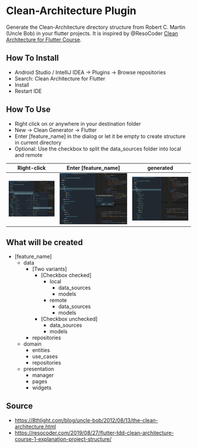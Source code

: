 # Clean-Architecture Plugin

Generate the Clean-Architecture directory structure from Robert C. Martin (Uncle Bob) in your flutter projects. 
It is inspired by @ResoCoder [Clean Architecture for Flutter Course](https://github.com/ResoCoder/flutter-tdd-clean-architecture-course). 

## How To Install
- Android Studio / IntelliJ IDEA -> Plugins -> Browse repositories
- Search: Clean Architecture for Flutter
- Install
- Restart IDE

## How To Use
- Right click on or anywhere in your destination folder
- New -> Clean Generator -> Flutter
- Enter [feature_name] in the dialog or let it be empty to create structure in current directory
- Optional: Use the checkbox to split the data_sources folder into local and remote

Right-click |  Enter [feature_name] | generated  
------------ | ------------- | -------------
![context menu](/assets/clean_architecture_plugin_1.jpeg) | ![context menu](/assets/clean_architecture_plugin_2.jpeg) | ![context menu](/assets/clean_architecture_plugin_3.jpeg)

## What will be created
- [feature_name]
  - data
    - [Two variants]
        - [Checkbox checked]
            - local
                - data_sources
                - models
            - remote
                - data_sources
                - models
        - [Checkbox unchecked]
            - data_sources
            - models        
    - repositories
  - domain
    - entities
    - use_cases
    - repositories
  - presentation
    - manager
    - pages
    - widgets
  
## Source
- https://8thlight.com/blog/uncle-bob/2012/08/13/the-clean-architecture.html
- https://resocoder.com/2019/08/27/flutter-tdd-clean-architecture-course-1-explanation-project-structure/